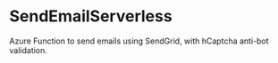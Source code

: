 # SendEmailServerless
Azure Function to send emails using SendGrid, with hCaptcha anti-bot validation.
